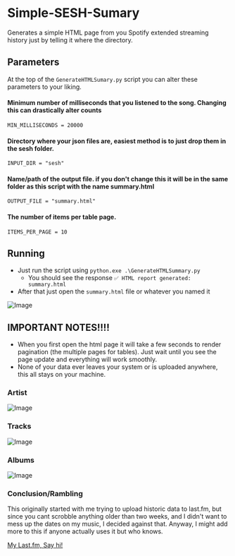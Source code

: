 # Simple-SESH-Sumary
Generates a simple HTML page from you Spotify extended streaming history just by telling it where the directory.

## Parameters
At the top of the `GenerateHTMLSumary.py` script you can alter these parameters to your liking.
#### Minimum number of milliseconds that you listened to the song. Changing this can drastically alter counts
`MIN_MILLISECONDS = 20000`
#### Directory where your json files are, easiest method is to just drop them in the sesh folder.
`INPUT_DIR = "sesh"`
#### Name/path of the output file. if you don't change this it will be in the same folder as this script with the name summary.html
`OUTPUT_FILE = "summary.html"`
#### The number of items per table page.
`ITEMS_PER_PAGE = 10`

## Running
 - Just run the script using `python.exe .\GenerateHTMLSummary.py`  
   - You should see the response `✅ HTML report generated: summary.html`
 - After that just open the `summary.html` file or whatever you named it

![Image](https://github.com/user-attachments/assets/32bd114e-822e-42bd-8b07-69e143ef10e6)


## IMPORTANT NOTES!!!!
- When you first open the html page it will take a few seconds to render pagination (the multiple pages for tables). Just wait until you see the page update and everything will work smoothly.
- None of your data ever leaves your system or is uploaded anywhere, this all stays on your machine.


### Artist
![Image](https://github.com/user-attachments/assets/1ed71a9b-3fc3-4d64-b755-ed837a5c4d10)

### Tracks
![Image](https://github.com/user-attachments/assets/f8c87a13-ab21-486a-8722-b0c674c812b3)

### Albums
![Image](https://github.com/user-attachments/assets/e21120d1-32be-467d-8089-36e91f15eb5f)



### Conclusion/Rambling
This originally started with me trying to upload historic data to last.fm, but since you cant scrobble anything older than two weeks, and I didn't want to mess up the dates on my music, I decided against that. Anyway, I might add more to this if anyone actually uses it but who knows.

[My Last.fm, Say hi!](https://www.last.fm/user/Mbektic)